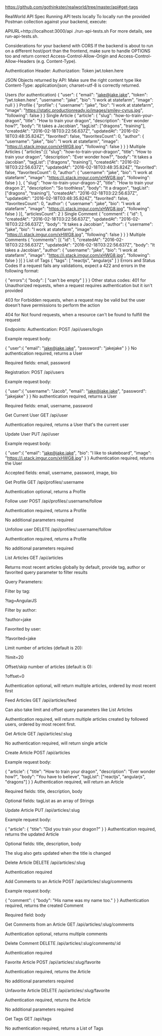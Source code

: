 https://github.com/gothinkster/realworld/tree/master/api#get-tags

RealWorld API Spec
Running API tests locally
To locally run the provided Postman collection against your backend, execute:

APIURL=http://localhost:3000/api ./run-api-tests.sh
For more details, see run-api-tests.sh.

Considerations for your backend with CORS
If the backend is about to run on a different host/port than the frontend, make sure to handle OPTIONS too and return correct Access-Control-Allow-Origin and Access-Control-Allow-Headers (e.g. Content-Type).

Authentication Header:
Authorization: Token jwt.token.here

JSON Objects returned by API:
Make sure the right content type like Content-Type: application/json; charset=utf-8 is correctly returned.

Users (for authentication)
{
"user": {
"email": "jake@jake.jake",
"token": "jwt.token.here",
"username": "jake",
"bio": "I work at statefarm",
"image": null
}
}
Profile
{
"profile": {
"username": "jake",
"bio": "I work at statefarm",
"image": "https://static.productionready.io/images/smiley-cyrus.jpg",
"following": false
}
}
Single Article
{
"article": {
"slug": "how-to-train-your-dragon",
"title": "How to train your dragon",
"description": "Ever wonder how?",
"body": "It takes a Jacobian",
"tagList": ["dragons", "training"],
"createdAt": "2016-02-18T03:22:56.637Z",
"updatedAt": "2016-02-18T03:48:35.824Z",
"favorited": false,
"favoritesCount": 0,
"author": {
"username": "jake",
"bio": "I work at statefarm",
"image": "https://i.stack.imgur.com/xHWG8.jpg",
"following": false
}
}
}
Multiple Articles
{
"articles":[{
"slug": "how-to-train-your-dragon",
"title": "How to train your dragon",
"description": "Ever wonder how?",
"body": "It takes a Jacobian",
"tagList": ["dragons", "training"],
"createdAt": "2016-02-18T03:22:56.637Z",
"updatedAt": "2016-02-18T03:48:35.824Z",
"favorited": false,
"favoritesCount": 0,
"author": {
"username": "jake",
"bio": "I work at statefarm",
"image": "https://i.stack.imgur.com/xHWG8.jpg",
"following": false
}
}, {
"slug": "how-to-train-your-dragon-2",
"title": "How to train your dragon 2",
"description": "So toothless",
"body": "It a dragon",
"tagList": ["dragons", "training"],
"createdAt": "2016-02-18T03:22:56.637Z",
"updatedAt": "2016-02-18T03:48:35.824Z",
"favorited": false,
"favoritesCount": 0,
"author": {
"username": "jake",
"bio": "I work at statefarm",
"image": "https://i.stack.imgur.com/xHWG8.jpg",
"following": false
}
}],
"articlesCount": 2
}
Single Comment
{
"comment": {
"id": 1,
"createdAt": "2016-02-18T03:22:56.637Z",
"updatedAt": "2016-02-18T03:22:56.637Z",
"body": "It takes a Jacobian",
"author": {
"username": "jake",
"bio": "I work at statefarm",
"image": "https://i.stack.imgur.com/xHWG8.jpg",
"following": false
}
}
}
Multiple Comments
{
"comments": [{
"id": 1,
"createdAt": "2016-02-18T03:22:56.637Z",
"updatedAt": "2016-02-18T03:22:56.637Z",
"body": "It takes a Jacobian",
"author": {
"username": "jake",
"bio": "I work at statefarm",
"image": "https://i.stack.imgur.com/xHWG8.jpg",
"following": false
}
}]
}
List of Tags
{
"tags": [
"reactjs",
"angularjs"
]
}
Errors and Status Codes
If a request fails any validations, expect a 422 and errors in the following format:

{
"errors":{
"body": [
"can't be empty"
]
}
}
Other status codes:
401 for Unauthorized requests, when a request requires authentication but it isn't provided

403 for Forbidden requests, when a request may be valid but the user doesn't have permissions to perform the action

404 for Not found requests, when a resource can't be found to fulfill the request

Endpoints:
Authentication:
POST /api/users/login

Example request body:

{
"user":{
"email": "jake@jake.jake",
"password": "jakejake"
}
}
No authentication required, returns a User

Required fields: email, password

Registration:
POST /api/users

Example request body:

{
"user":{
"username": "Jacob",
"email": "jake@jake.jake",
"password": "jakejake"
}
}
No authentication required, returns a User

Required fields: email, username, password

Get Current User
GET /api/user

Authentication required, returns a User that's the current user

Update User
PUT /api/user

Example request body:

{
"user":{
"email": "jake@jake.jake",
"bio": "I like to skateboard",
"image": "https://i.stack.imgur.com/xHWG8.jpg"
}
}
Authentication required, returns the User

Accepted fields: email, username, password, image, bio

Get Profile
GET /api/profiles/:username

Authentication optional, returns a Profile

Follow user
POST /api/profiles/:username/follow

Authentication required, returns a Profile

No additional parameters required

Unfollow user
DELETE /api/profiles/:username/follow

Authentication required, returns a Profile

No additional parameters required

List Articles
GET /api/articles

Returns most recent articles globally by default, provide tag, author or favorited query parameter to filter results

Query Parameters:

Filter by tag:

?tag=AngularJS

Filter by author:

?author=jake

Favorited by user:

?favorited=jake

Limit number of articles (default is 20):

?limit=20

Offset/skip number of articles (default is 0):

?offset=0

Authentication optional, will return multiple articles, ordered by most recent first

Feed Articles
GET /api/articles/feed

Can also take limit and offset query parameters like List Articles

Authentication required, will return multiple articles created by followed users, ordered by most recent first.

Get Article
GET /api/articles/:slug

No authentication required, will return single article

Create Article
POST /api/articles

Example request body:

{
"article": {
"title": "How to train your dragon",
"description": "Ever wonder how?",
"body": "You have to believe",
"tagList": ["reactjs", "angularjs", "dragons"]
}
}
Authentication required, will return an Article

Required fields: title, description, body

Optional fields: tagList as an array of Strings

Update Article
PUT /api/articles/:slug

Example request body:

{
"article": {
"title": "Did you train your dragon?"
}
}
Authentication required, returns the updated Article

Optional fields: title, description, body

The slug also gets updated when the title is changed

Delete Article
DELETE /api/articles/:slug

Authentication required

Add Comments to an Article
POST /api/articles/:slug/comments

Example request body:

{
"comment": {
"body": "His name was my name too."
}
}
Authentication required, returns the created Comment

Required field: body

Get Comments from an Article
GET /api/articles/:slug/comments

Authentication optional, returns multiple comments

Delete Comment
DELETE /api/articles/:slug/comments/:id

Authentication required

Favorite Article
POST /api/articles/:slug/favorite

Authentication required, returns the Article

No additional parameters required

Unfavorite Article
DELETE /api/articles/:slug/favorite

Authentication required, returns the Article

No additional parameters required

Get Tags
GET /api/tags

No authentication required, returns a List of Tags
